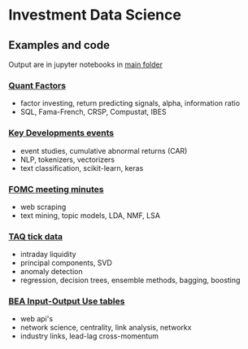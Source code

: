 # Investment Data Science

## Examples and code

Output are in jupyter notebooks in [main folder](https://github.com/terence-lim/investment-data-science)

### [Quant Factors](quant_factors.py)
- factor investing, return predicting signals, alpha, information ratio
- SQL, Fama-French, CRSP, Compustat, IBES

### [Key Developments events](key_events.py)
- event studies, cumulative abnormal returns (CAR)
- NLP, tokenizers, vectorizers
- text classification, scikit-learn, keras

### [FOMC meeting minutes](fomc_minutes.py)
- web scraping
- text mining, topic models, LDA, NMF, LSA

### [TAQ tick data](taq_intraday.py)
- intraday liquidity
- principal components, SVD
- anomaly detection
- regression, decision trees, ensemble methods, bagging, boosting

### [BEA Input-Output Use tables](bea_iouse.py)
- web api's
- network science, centrality, link analysis, networkx
- industry links, lead-lag cross-momentum



